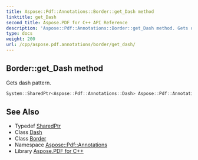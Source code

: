 ```yaml
---
title: Aspose::Pdf::Annotations::Border::get_Dash method
linktitle: get_Dash
second_title: Aspose.PDF for C++ API Reference
description: 'Aspose::Pdf::Annotations::Border::get_Dash method. Gets dash pattern in C++.'
type: docs
weight: 200
url: /cpp/aspose.pdf.annotations/border/get_dash/
---
```

## Border::get_Dash method


Gets dash pattern.

```cpp
System::SharedPtr<Aspose::Pdf::Annotations::Dash> Aspose::Pdf::Annotations::Border::get_Dash()
```

## See Also

* Typedef [SharedPtr](../../../system/sharedptr/)
* Class [Dash](../../dash/)
* Class [Border](../)
* Namespace [Aspose::Pdf::Annotations](../../)
* Library [Aspose.PDF for C++](../../../)

